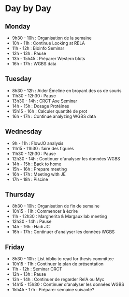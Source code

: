 # Day by Day

## Monday

* 9h30 - 10h : Organisation de la semaine
* 10h - 11h : Continue Looking at RELA
* 11h - 12h : Bioinfo Seminar
* 12h - 13h : Pause
* 13h - 15h45 : Préparer Western blots
* 16h - 17h : WGBS data

## Tuesday

* 8h30 - 12h : Aider Émeline en broyant des os de souris
* 11h30 - 12h30 : Pause
* 13h30 - 14h : CRCT Axe Seminar
* 14h - 15h : Dosage Protéines
* 15h15 - 16h : Calculer quantité de prot
* 16h - 17h : Continue analyzing WGBS data

## Wednesday

* 9h - 11h : FlowJO analysis
* 11h15 - 11h30 : faire des figures
* 11h30 - 12h30 : Pause
* 12h30 - 14h : Continuer d'analyser les données WGBS
* 14h - 15h : Back to home
* 15h - 16h : Prepare meeting
* 16h - 17h : Meeting with JE
* 17h - 18h : Piscine

## Thursday

* 8h30 - 10h : Organisation de fin de semaine
* 10h15 - 11h : Commencer à écrire
* 11h - 12h30 : Margherita & Margaux lab meeting
* 12h30 - 14h : Pause
* 14h - 16h : Hadi JC
* 16h - 17h : Continuer d'analyser les données WGBS

## Friday

* 8h30 - 10h : List biblio to read for thesis committee
* 10h15 - 11h : Continuer le plan de présentation
* 11h - 12h : Seminar CRCT
* 12h - 13h : Pause
* 13h - 14h : Continuer de regarder RelA ou Myc
* 14h15 - 15h30 : Continuer d'analyser les données WGBS
* 15h45 - 17h : Préparer semaine suivante?
